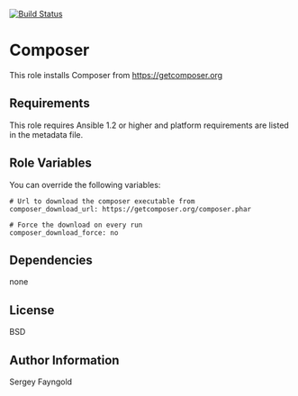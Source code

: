 [![Build Status](https://travis-ci.org/NBZ4live/ansible-role-composer.png?branch=master)](https://travis-ci.org/NBZ4live/ansible-role-composer)

Composer
========

This role installs Composer from https://getcomposer.org

Requirements
------------

This role requires Ansible 1.2 or higher and platform requirements are listed in the metadata file.

Role Variables
--------------

You can override the following variables:

    # Url to download the composer executable from
    composer_download_url: https://getcomposer.org/composer.phar

    # Force the download on every run
    composer_download_force: no

Dependencies
------------

none

License
-------

BSD

Author Information
------------------

Sergey Fayngold